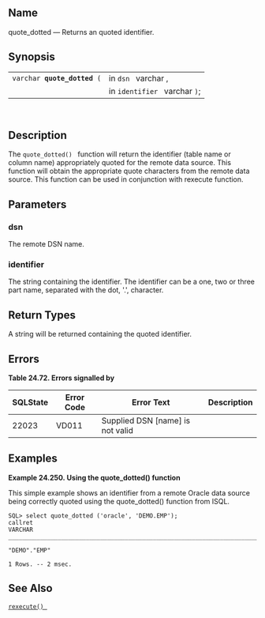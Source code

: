 <div>

<div>

</div>

<div>

## Name

quote_dotted — Returns an quoted identifier.

</div>

<div>

## Synopsis

<div>

|                                  |                               |
|----------------------------------|-------------------------------|
| `varchar `**`quote_dotted`**` (` | in `dsn ` varchar ,           |
|                                  | in `identifier ` varchar `)`; |

<div>

 

</div>

</div>

</div>

<div>

## Description

The `quote_dotted() ` function will return the identifier (table name or
column name) appropriately quoted for the remote data source. This
function will obtain the appropriate quote characters from the remote
data source. This function can be used in conjunction with rexecute
function.

</div>

<div>

## Parameters

<div>

### dsn

The remote DSN name.

</div>

<div>

### identifier

The string containing the identifier. The identifier can be a one, two
or three part name, separated with the dot, '.', character.

</div>

</div>

<div>

## Return Types

A string will be returned containing the quoted identifier.

</div>

<div>

## Errors

<div>

**Table 24.72. Errors signalled by**

<div>

| SQLState                              | Error Code                            | Error Text                                                         | Description |
|---------------------------------------|---------------------------------------|--------------------------------------------------------------------|-------------|
| <span class="errorcode">22023 </span> | <span class="errorcode">VD011 </span> | <span class="errortext">Supplied DSN \[name\] is not valid </span> |             |

</div>

</div>

  

</div>

<div>

## Examples

<div>

**Example 24.250. Using the quote_dotted() function**

<div>

This simple example shows an identifier from a remote Oracle data source
being correctly quoted using the quote_dotted() function from ISQL.

``` screen
SQL> select quote_dotted ('oracle', 'DEMO.EMP');
callret
VARCHAR
_______________________________________________________________________________

"DEMO"."EMP"

1 Rows. -- 2 msec.
```

</div>

</div>

  

</div>

<div>

## See Also

<a href="fn_rexecute.html" class="link" title="rexecute"><code
class="function">rexecute() </code></a>

</div>

</div>
